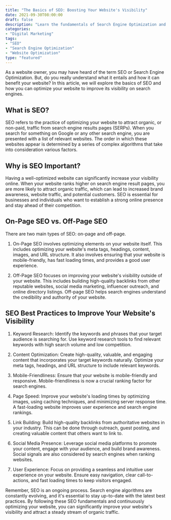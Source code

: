 ```yaml
--- 
title: "The Basics of SEO: Boosting Your Website's Visibility"
date: 2021-09-30T08:00:00
draft: false 
description: "Learn the fundamentals of Search Engine Optimization and how it can improve your website's rankings on search engines."
categories: 
- "Digital Marketing" 
tags: 
- "SEO" 
- "Search Engine Optimization" 
- "Website Optimization" 
type: "featured" 
--- 
```


As a website owner, you may have heard of the term SEO or Search Engine Optimization. But, do you really understand what it entails and how it can benefit your website? In this article, we will explore the basics of SEO and how you can optimize your website to improve its visibility on search engines.

## What is SEO?

SEO refers to the practice of optimizing your website to attract organic, or non-paid, traffic from search engine results pages (SERPs). When you search for something on Google or any other search engine, you are presented with a list of relevant websites. The order in which these websites appear is determined by a series of complex algorithms that take into consideration various factors.

## Why is SEO Important?

Having a well-optimized website can significantly increase your visibility online. When your website ranks higher on search engine result pages, you are more likely to attract organic traffic, which can lead to increased brand awareness, website traffic, and potential customers. SEO is essential for businesses and individuals who want to establish a strong online presence and stay ahead of their competition.

## On-Page SEO vs. Off-Page SEO

There are two main types of SEO: on-page and off-page. 

1. On-Page SEO involves optimizing elements on your website itself. This includes optimizing your website's meta tags, headings, content, images, and URL structure. It also involves ensuring that your website is mobile-friendly, has fast loading times, and provides a good user experience.

2. Off-Page SEO focuses on improving your website's visibility outside of your website. This includes building high-quality backlinks from other reputable websites, social media marketing, influencer outreach, and online directory listings. Off-page SEO helps search engines understand the credibility and authority of your website.

## SEO Best Practices to Improve Your Website's Visibility

1. Keyword Research: Identify the keywords and phrases that your target audience is searching for. Use keyword research tools to find relevant keywords with high search volume and low competition.

2. Content Optimization: Create high-quality, valuable, and engaging content that incorporates your target keywords naturally. Optimize your meta tags, headings, and URL structure to include relevant keywords.

3. Mobile-Friendliness: Ensure that your website is mobile-friendly and responsive. Mobile-friendliness is now a crucial ranking factor for search engines.

4. Page Speed: Improve your website's loading times by optimizing images, using caching techniques, and minimizing server response time. A fast-loading website improves user experience and search engine rankings.

5. Link Building: Build high-quality backlinks from authoritative websites in your industry. This can be done through outreach, guest posting, and creating valuable content that others want to link to.

6. Social Media Presence: Leverage social media platforms to promote your content, engage with your audience, and build brand awareness. Social signals are also considered by search engines when ranking websites.

7. User Experience: Focus on providing a seamless and intuitive user experience on your website. Ensure easy navigation, clear call-to-actions, and fast loading times to keep visitors engaged.

Remember, SEO is an ongoing process. Search engine algorithms are constantly evolving, and it's essential to stay up-to-date with the latest best practices. By following these SEO fundamentals and continuously optimizing your website, you can significantly improve your website's visibility and attract a steady stream of organic traffic.
